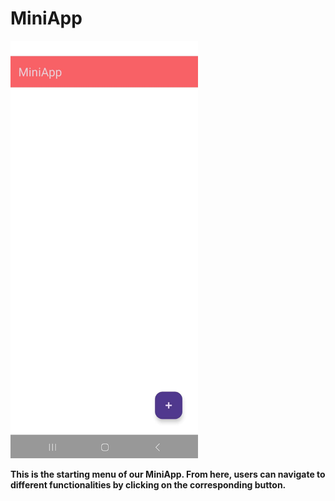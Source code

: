 # MiniApp

<img src="https://github.com/Hristijan02/MiniApp/blob/main/images/mainMenu.jpg" alt="MiniApp Screenshot" width="300"> 

**This is the starting menu of our MiniApp. From here, users can navigate to different functionalities by clicking on the corresponding button.**
